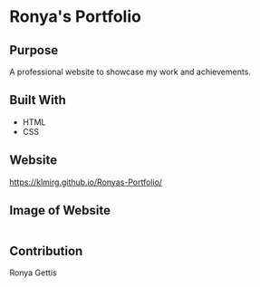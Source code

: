 # Ronya's Portfolio

## Purpose
A professional website to showcase my work and achievements.

## Built With
* HTML
* CSS

## Website
https://klmirg.github.io/Ronyas-Portfolio/

## Image of Website
![]()

## Contribution
Ronya Gettis
